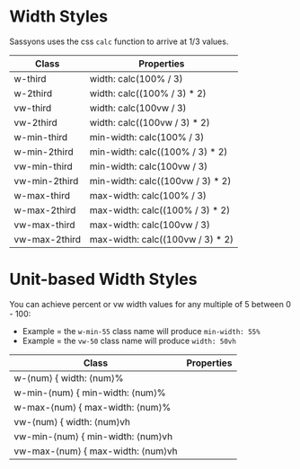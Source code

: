 # Width Styles

Sassyons uses the css `calc` function to arrive at 1/3 values.

| Class | Properties |
| ----- | ---------- |
| w-third | width: calc(100% / 3) |
| w-2third | width: calc((100% / 3) * 2) |
| vw-third | width: calc(100vw / 3) |
| vw-2third | width: calc((100vw / 3) * 2) |
| w-min-third | min-width: calc(100% / 3) |
| w-min-2third | min-width: calc((100% / 3) * 2) |
| vw-min-third | min-width: calc(100vw / 3) |
| vw-min-2third | min-width: calc((100vw / 3) * 2) |
| w-max-third | max-width: calc(100% / 3) |
| w-max-2third | max-width: calc((100% / 3) * 2) |
| vw-max-third | max-width: calc(100vw / 3) |
| vw-max-2third | max-width: calc((100vw / 3) * 2) |

# Unit-based Width Styles

You can achieve percent or vw width values for any multiple of 5 between 0 - 100:
* Example = the `w-min-55` class name will produce `min-width: 55%`
* Example = the `vw-50` class name will produce `width: 50vh`

| Class | Properties |
| ----- | ---------- |
| w-&lang;num&rang; { width: &lang;num&rang;% |
| w-min-&lang;num&rang; { min-width: &lang;num&rang;% |
| w-max-&lang;num&rang; { max-width: &lang;num&rang;% |
| vw-&lang;num&rang; { width: &lang;num&rang;vh |
| vw-min-&lang;num&rang; { min-width: &lang;num&rang;vh |
| vw-max-&lang;num&rang; { max-width: &lang;num&rang;vh |
